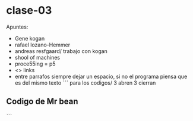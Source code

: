 # clase-03

Apuntes:
- Gene kogan 
- rafael lozano-Hemmer
- andreas  resfgaard/ trabajo con kogan
- shool of machines
- proce55ing = p5
- <> links
- entre parrafos siempre dejar un espacio, si no el programa piensa que es del mismo texto 
ˋˋˋ para los codigos/ 3 abren 3 cierran

## Codigo de Mr bean

ˋˋˋ

